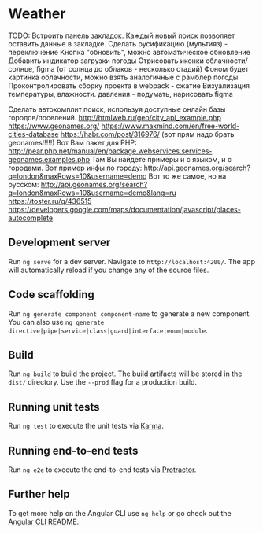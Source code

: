 # Weather

TODO:
Встроить панель закладок. Каждый новый поиск позволяет оставить данные в закладке.
Сделать русификацию (мультияз) - переключение
Кнопка "обновить", можно автоматическое обновление
Добавить индикатор загрузки погоды
Отрисовать иконки облачности/солнце, figma (от солнца до облаков - несколько стадий)
Фоном будет картинка облачности, можно взять аналогичные с рамблер погоды 
Проконтролировать сборку проекта в webpack - сжатие
Визуализация температуры, влажности. давления - подумать, нарисовать figma

Сделать автокомплит поиск, используя доступные онлайн базы городов/поселений.
  http://htmlweb.ru/geo/city_api_example.php
  https://www.geonames.org/
  https://www.maxmind.com/en/free-world-cities-database
  https://habr.com/post/316976/
  (вот прям надо брать geonames!!!!!)
  Вот Вам пакет для РНР: http://pear.php.net/manual/en/package.webservices.services-geonames.examples.php
  Там Вы найдете примеры и с языком, и с городами.
  Вот пример инфы по городу: http://api.geonames.org/search?q=london&maxRows=10&username=demo
  Вот то же самое, но на русском: http://api.geonames.org/search?q=london&maxRows=10&username=demo&lang=ru
  https://toster.ru/q/436515
  https://developers.google.com/maps/documentation/javascript/places-autocomplete


  
## Development server

Run `ng serve` for a dev server. Navigate to `http://localhost:4200/`. The app will automatically reload if you change any of the source files.

## Code scaffolding

Run `ng generate component component-name` to generate a new component. You can also use `ng generate directive|pipe|service|class|guard|interface|enum|module`.

## Build

Run `ng build` to build the project. The build artifacts will be stored in the `dist/` directory. Use the `--prod` flag for a production build.

## Running unit tests

Run `ng test` to execute the unit tests via [Karma](https://karma-runner.github.io).

## Running end-to-end tests

Run `ng e2e` to execute the end-to-end tests via [Protractor](http://www.protractortest.org/).

## Further help

To get more help on the Angular CLI use `ng help` or go check out the [Angular CLI README](https://github.com/angular/angular-cli/blob/master/README.md).
